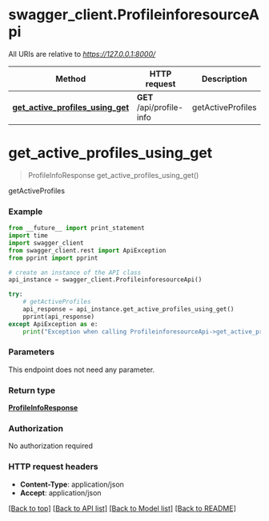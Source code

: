 # swagger_client.ProfileinforesourceApi

All URIs are relative to *https://127.0.0.1:8000/*

Method | HTTP request | Description
------------- | ------------- | -------------
[**get_active_profiles_using_get**](ProfileinforesourceApi.md#get_active_profiles_using_get) | **GET** /api/profile-info | getActiveProfiles


# **get_active_profiles_using_get**
> ProfileInfoResponse get_active_profiles_using_get()

getActiveProfiles

### Example 
```python
from __future__ import print_statement
import time
import swagger_client
from swagger_client.rest import ApiException
from pprint import pprint

# create an instance of the API class
api_instance = swagger_client.ProfileinforesourceApi()

try: 
    # getActiveProfiles
    api_response = api_instance.get_active_profiles_using_get()
    pprint(api_response)
except ApiException as e:
    print("Exception when calling ProfileinforesourceApi->get_active_profiles_using_get: %s\n" % e)
```

### Parameters
This endpoint does not need any parameter.

### Return type

[**ProfileInfoResponse**](ProfileInfoResponse.md)

### Authorization

No authorization required

### HTTP request headers

 - **Content-Type**: application/json
 - **Accept**: application/json

[[Back to top]](#) [[Back to API list]](../README.md#documentation-for-api-endpoints) [[Back to Model list]](../README.md#documentation-for-models) [[Back to README]](../README.md)

